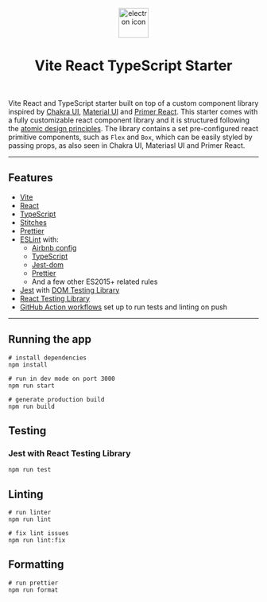 <p align="center">
  <a href="https://github.com/elenabravo/vite-react-typescript-starter" rel="noopener" target="_blank"><img width="60" src="https://github.githubassets.com/images/icons/emoji/electron.png" alt="electron icon"></a>
</p>

<h1 align="center">Vite React TypeScript Starter</h1>
<br>

Vite React and TypeScript starter built on top of a custom component library inspired by [Chakra UI](https://github.com/chakra-ui/chakra-ui), [Material UI](https://github.com/mui/material-ui) and [Primer React](https://github.com/primer/react).
This starter comes with a fully customizable react component library and it is structured following the [atomic design principles](https://andela.com/insights/structuring-your-react-application-atomic-design-principles/). The library contains a set pre-configured react primitive components, such as `Flex` and `Box`, which can be easily styled by passing props, as also seen in Chakra UI, Materiasl UI and Primer React.

---

## Features

- [Vite](https://vitejs.dev/)
- [React](https://reactjs.org/)
- [TypeScript](https://www.typescriptlang.org/)
- [Stitches](https://stitches.dev/)
- [Prettier](https://prettier.io/)
- [ESLint](https://eslint.org/) with:
  - [Airbnb config](https://github.com/airbnb/javascript)
  - [TypeScript](https://www.npmjs.com/package/@typescript-eslint/eslint-plugin)
  - [Jest-dom](https://github.com/testing-library/eslint-plugin-jest-dom)
  - [Prettier](https://github.com/prettier/eslint-config-prettier)
  - And a few other ES2015+ related rules
- [Jest](https://jestjs.io) with [DOM Testing Library](https://testing-library.com/docs/dom-testing-library/)
- [React Testing Library](https://testing-library.com/docs/react-testing-library/)
- [GitHub Action workflows](https://github.com/features/actions) set up to run tests and linting on push

---

## Running the app

```
# install dependencies
npm install

# run in dev mode on port 3000
npm run start

# generate production build
npm run build
```

## Testing

### Jest with React Testing Library

```
npm run test
```

## Linting

```
# run linter
npm run lint

# fix lint issues
npm run lint:fix
```

## Formatting

```
# run prettier
npm run format
```
